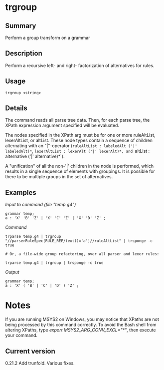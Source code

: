 # trgroup

## Summary

Perform a group transform on a grammar

## Description

Perform a recursive left- and right- factorization of alternatives for rules.

## Usage

    trgroup <string>

## Details

The command reads all parse tree data. Then, for each parse tree,
the XPath expression argument specified will be evaluated.

The nodes specified in the XPath arg must be for one or more
ruleAltList, lexerAltList, or altList. These node types contain
a sequence of children alternating with an "|"-operator
(`ruleAltList : labeledAlt ('|' labeledAlt)*`,
`lexerAltList : lexerAlt ('|' lexerAlt)*, and
`altList : alternative ('|' alternative)*`).

A "unification" of all the non-'|' children in the node is performed,
which results in a single sequence of elements with groupings. It is
possible for there to be multiple groups in the set of alternatives.

## Examples

_Input to command (file "temp.g4")_

    grammar temp;
    a : 'X' 'B' 'Z' | 'X' 'C' 'Z' | 'X' 'D' 'Z' ;

_Command_

    trparse temp.g4 | trgroup "//parserRuleSpec[RULE_REF/text()='a']//ruleAltList" | trsponge -c true
    
    # Or, a file-wide group refactoring, over all parser and lexer rules:
    
    trparse temp.g4 | trgroup | trsponge -c true

_Output_

    grammar temp;
    a : 'X' ( 'B' | 'C' | 'D' ) 'Z' ;

# Notes

If you are running MSYS2 on Windows, you may notice that XPaths are not being
processed by this command correctly. To avoid the Bash shell from altering
XPaths, type _export MSYS2_ARG_CONV_EXCL="*"_, then execute your command.

## Current version

0.21.2 Add trunfold. Various fixes.
